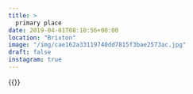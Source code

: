 ```yaml
---
title: >
  primary place
date: 2019-04-01T08:10:56+00:00
location: "Brixton"
image: "/img/cae162a33119740dd7815f3bae2573ac.jpg"
draft: false
instagram: true
---
```


{{<photo src="/img/cae162a33119740dd7815f3bae2573ac.jpg">}}
